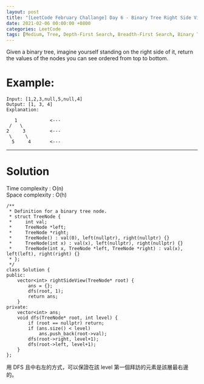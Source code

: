 ```yaml
---
layout: post
title: "[LeetCode February Challange] Day 6 - Binary Tree Right Side View"
date: 2021-02-06 00:00:00 +0800
categories: LeetCode
tags: [Medium, Tree, Depth-First Search, Breadth-First Search, Binary Tree, Facebook, Amazon, ByteDance, eBay, Microsoft, Bloomberg, Apple, Accolite, C++]
---
```

Given a binary tree, imagine yourself standing on the right side of it, return the values of the nodes you can see ordered from top to bottom.

# Example:

	Input: [1,2,3,null,5,null,4]
	Output: [1, 3, 4]
	Explanation:

	   1            <---
	 /   \
	2     3         <---
	 \     \
	  5     4       <---

______________________  

# Solution  

Time complexity : O(n)  
Space complexity : O(h)  

	/**
	 * Definition for a binary tree node.
	 * struct TreeNode {
	 *     int val;
	 *     TreeNode *left;
	 *     TreeNode *right;
	 *     TreeNode() : val(0), left(nullptr), right(nullptr) {}
	 *     TreeNode(int x) : val(x), left(nullptr), right(nullptr) {}
	 *     TreeNode(int x, TreeNode *left, TreeNode *right) : val(x), left(left), right(right) {}
	 * };
	 */
	class Solution {
	public:
	    vector<int> rightSideView(TreeNode* root) {
	        ans = {};
	        dfs(root, 1);
	        return ans;
	    }
	private:
	    vector<int> ans;
	    void dfs(TreeNode* root, int level) {
	        if (root == nullptr) return;
	        if (ans.size() < level)
	            ans.push_back(root->val);
	        dfs(root->right, level+1);
	        dfs(root->left, level+1);
	    }
	};

用 DFS 且中右左的方式，可以保證在該 level 第一個拜訪的元素是該層最右邊的。